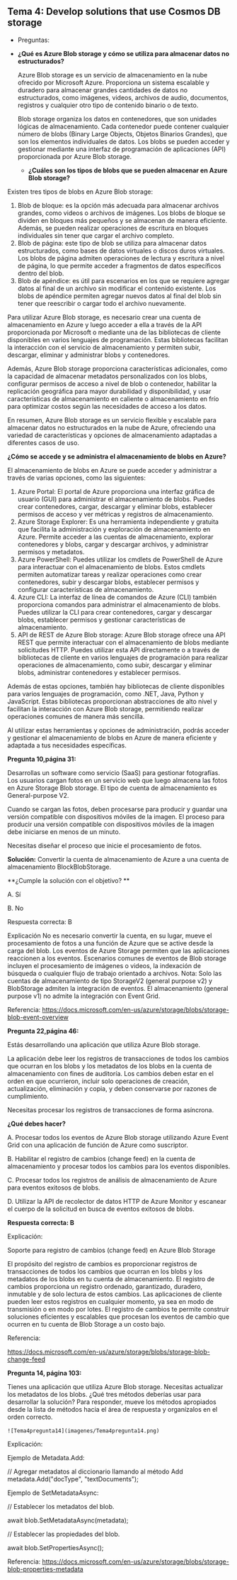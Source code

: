 ## Tema 4: Develop solutions that use Cosmos DB storage

- Preguntas: 

  

- **¿Qué es Azure Blob storage y cómo se utiliza para almacenar datos no estructurados?**

  Azure Blob storage es un servicio de almacenamiento en la nube ofrecido por Microsoft Azure. Proporciona un sistema escalable y duradero para almacenar grandes cantidades de datos no estructurados, como imágenes, videos, archivos de audio, documentos, registros y cualquier otro tipo de contenido binario o de texto.

  Blob storage organiza los datos en contenedores, que son unidades lógicas de almacenamiento. Cada contenedor puede contener cualquier número de blobs (Binary Large Objects, Objetos Binarios Grandes), que son los elementos individuales de datos. Los blobs se pueden acceder y gestionar mediante una interfaz de programación de aplicaciones (API) proporcionada por Azure Blob storage.

  - **¿Cuáles son los tipos de blobs que se pueden almacenar en Azure Blob storage?**

Existen tres tipos de blobs en Azure Blob storage:

1. Blob de bloque: es la opción más adecuada para almacenar archivos grandes, como videos o archivos de imágenes. Los blobs de bloque se dividen en bloques más pequeños y se almacenan de manera eficiente. Además, se pueden realizar operaciones de escritura en bloques individuales sin tener que cargar el archivo completo.
2. Blob de página: este tipo de blob se utiliza para almacenar datos estructurados, como bases de datos virtuales o discos duros virtuales. Los blobs de página admiten operaciones de lectura y escritura a nivel de página, lo que permite acceder a fragmentos de datos específicos dentro del blob.
3. Blob de apéndice: es útil para escenarios en los que se requiere agregar datos al final de un archivo sin modificar el contenido existente. Los blobs de apéndice permiten agregar nuevos datos al final del blob sin tener que reescribir o cargar todo el archivo nuevamente.

Para utilizar Azure Blob storage, es necesario crear una cuenta de almacenamiento en Azure y luego acceder a ella a través de la API proporcionada por Microsoft o mediante una de las bibliotecas de cliente disponibles en varios lenguajes de programación. Estas bibliotecas facilitan la interacción con el servicio de almacenamiento y permiten subir, descargar, eliminar y administrar blobs y contenedores.

Además, Azure Blob storage proporciona características adicionales, como la capacidad de almacenar metadatos personalizados con los blobs, configurar permisos de acceso a nivel de blob o contenedor, habilitar la replicación geográfica para mayor durabilidad y disponibilidad, y usar características de almacenamiento en caliente o almacenamiento en frío para optimizar costos según las necesidades de acceso a los datos.

En resumen, Azure Blob storage es un servicio flexible y escalable para almacenar datos no estructurados en la nube de Azure, ofreciendo una variedad de características y opciones de almacenamiento adaptadas a diferentes casos de uso.

**¿Cómo se accede y se administra el almacenamiento de blobs en Azure?**

El almacenamiento de blobs en Azure se puede acceder y administrar a través de varias opciones, como las siguientes:

1. Azure Portal: El portal de Azure proporciona una interfaz gráfica de usuario (GUI) para administrar el almacenamiento de blobs. Puedes crear contenedores, cargar, descargar y eliminar blobs, establecer permisos de acceso y ver métricas y registros de almacenamiento.
2. Azure Storage Explorer: Es una herramienta independiente y gratuita que facilita la administración y exploración de almacenamiento en Azure. Permite acceder a las cuentas de almacenamiento, explorar contenedores y blobs, cargar y descargar archivos, y administrar permisos y metadatos.
3. Azure PowerShell: Puedes utilizar los cmdlets de PowerShell de Azure para interactuar con el almacenamiento de blobs. Estos cmdlets permiten automatizar tareas y realizar operaciones como crear contenedores, subir y descargar blobs, establecer permisos y configurar características de almacenamiento.
4. Azure CLI: La interfaz de línea de comandos de Azure (CLI) también proporciona comandos para administrar el almacenamiento de blobs. Puedes utilizar la CLI para crear contenedores, cargar y descargar blobs, establecer permisos y gestionar características de almacenamiento.
5. API de REST de Azure Blob storage: Azure Blob storage ofrece una API REST que permite interactuar con el almacenamiento de blobs mediante solicitudes HTTP. Puedes utilizar esta API directamente o a través de bibliotecas de cliente en varios lenguajes de programación para realizar operaciones de almacenamiento, como subir, descargar y eliminar blobs, administrar contenedores y establecer permisos.

Además de estas opciones, también hay bibliotecas de cliente disponibles para varios lenguajes de programación, como .NET, Java, Python y JavaScript. Estas bibliotecas proporcionan abstracciones de alto nivel y facilitan la interacción con Azure Blob storage, permitiendo realizar operaciones comunes de manera más sencilla.

Al utilizar estas herramientas y opciones de administración, podrás acceder y gestionar el almacenamiento de blobs en Azure de manera eficiente y adaptada a tus necesidades específicas.



**Pregunta 10,página 31:** 

Desarrollas un software como servicio (SaaS) para gestionar fotografías. Los usuarios cargan fotos en un servicio web que luego almacena las fotos en Azure Storage Blob storage. El tipo de cuenta de almacenamiento es General-purpose V2. 

Cuando se cargan las fotos, deben procesarse para producir y guardar una versión compatible con dispositivos móviles de la imagen. El proceso para producir una versión compatible con dispositivos móviles de la imagen debe iniciarse en menos de un minuto.

 Necesitas diseñar el proceso que inicie el procesamiento de fotos. 

 **Solución:** Convertir la cuenta de almacenamiento de Azure a una cuenta de almacenamiento BlockBlobStorage. 

**¿Cumple la solución con el objetivo? **

A. Sí 

B. No 

Respuesta correcta: B 

Explicación No es necesario convertir la cuenta, en su lugar, mueve el procesamiento de fotos a una función de Azure que se active desde la carga del blob. Los eventos de Azure Storage permiten que las aplicaciones reaccionen a los eventos. Escenarios comunes de eventos de Blob storage incluyen el procesamiento de imágenes o videos, la indexación de búsqueda o cualquier flujo de trabajo orientado a archivos. Nota: Solo las cuentas de almacenamiento de tipo StorageV2 (general purpose v2) y BlobStorage admiten la integración de eventos. El almacenamiento (general purpose v1) no admite la integración con Event Grid. 

Referencia: https://docs.microsoft.com/en-us/azure/storage/blobs/storage-blob-event-overview





**Pregunta 22,página 46:**

Estás desarrollando una aplicación que utiliza Azure Blob storage.

La aplicación debe leer los registros de transacciones de todos los cambios que ocurran en los blobs y los metadatos de los blobs en la cuenta de almacenamiento con fines de auditoría. Los cambios deben estar en el orden en que ocurrieron, incluir solo operaciones de creación, actualización, eliminación y copia, y deben conservarse por razones de cumplimiento.

Necesitas procesar los registros de transacciones de forma asíncrona.

**¿Qué debes hacer?**

A. Procesar todos los eventos de Azure Blob storage utilizando Azure Event Grid con una aplicación de función de Azure como suscriptor.

B. Habilitar el registro de cambios (change feed) en la cuenta de almacenamiento y procesar todos los cambios para los eventos disponibles.

C. Procesar todos los registros de análisis de almacenamiento de Azure para eventos exitosos de blobs.

D. Utilizar la API de recolector de datos HTTP de Azure Monitor y escanear el cuerpo de la solicitud en busca de eventos exitosos de blobs.

**Respuesta correcta: B**



Explicación:

Soporte para registro de cambios (change feed) en Azure Blob Storage

El propósito del registro de cambios es proporcionar registros de transacciones de todos los cambios que ocurran en los blobs y los metadatos de los blobs en tu cuenta de almacenamiento. El registro de cambios proporciona un registro ordenado, garantizado, duradero, inmutable y de solo lectura de estos cambios. Las aplicaciones de cliente pueden leer estos registros en cualquier momento, ya sea en modo de transmisión o en modo por lotes. El registro de cambios te permite construir soluciones eficientes y escalables que procesan los eventos de cambio que ocurren en tu cuenta de Blob Storage a un costo bajo.

Referencia:

https://docs.microsoft.com/en-us/azure/storage/blobs/storage-blob-change-feed



**Pregunta 14, página 103:**

Tienes una aplicación que utiliza Azure Blob storage. Necesitas actualizar los metadatos de los blobs. ¿Qué tres métodos deberías usar para desarrollar la solución? Para responder, mueve los métodos apropiados desde la lista de métodos hacia el área de respuesta y organízalos en el orden correcto.


    ![Tema4pregunta14](imagenes/Tema4pregunta14.png)

 Explicación:

 Ejemplo de Metadata.Add: 

// Agregar metadatos al diccionario llamando al método Add metadata.Add("docType", "textDocuments"); 

Ejemplo de SetMetadataAsync: 

// Establecer los metadatos del blob.

await blob.SetMetadataAsync(metadata);

 // Establecer las propiedades del blob. 

await blob.SetPropertiesAsync(); 

Referencia: https://docs.microsoft.com/en-us/azure/storage/blobs/storage-blob-properties-metadata
